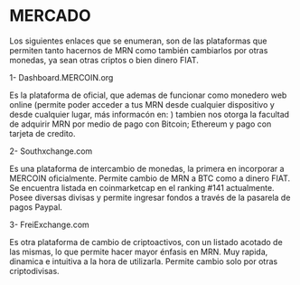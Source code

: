 <!-- TITLE: Mercado -->
<!-- SUBTITLE: ¿dónde comprar y vender MRN? -->

# MERCADO

Los siguientes enlaces que se enumeran, son de las plataformas que permiten tanto hacernos de MRN como también cambiarlos por otras monedas, ya sean otras criptos o bien dinero FIAT.

1- Dashboard.MERCOIN.org

Es la plataforma de oficial, que ademas de funcionar como monedero web online (permite poder acceder a tus MRN desde cualquier dispositivo y desde cualquier lugar, más informacón en:  ) tambien nos otorga la facultad de adquirir MRN por medio de pago con Bitcoin; Ethereum y pago con tarjeta de credito.

2- Southxchange.com

Es una plataforma de intercambio de monedas, la primera en incorporar a MERCOIN oficialmente. Permite cambio de MRN a BTC como a dinero FIAT. Se encuentra listada en coinmarketcap en el ranking #141 actualmente. Posee diversas divisas y permite ingresar fondos a través de la pasarela de pagos Paypal.

3- FreiExchange.com

Es otra plataforma de cambio de criptoactivos, con un listado acotado de las mismas, lo que permite hacer mayor énfasis en MRN. Muy rapida, dinamica e intuitiva a la hora de utilizarla. Permite cambio solo por otras criptodivisas.

